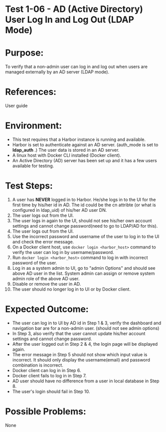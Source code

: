 Test 1-06 - AD (Active Directory) User Log In and Log Out (LDAP Mode)
=======

# Purpose:

To verify that a non-admin user can log in and log out when users are managed externally by an AD server (LDAP mode).

# References:
User guide

# Environment:
* This test requires that a Harbor instance is running and available.
* Harbor is set to authenticate against an AD server. (auth_mode is set to **ldap_auth** .) The user data is stored in an AD server.
* A linux host with Docker CLI installed (Docker client).
* An Active Directory (AD) server has been set up and it has a few users available for testing.

# Test Steps:

1. A user has **NEVER** logged in to Harbor. He/she logs in to the UI for the first time by his/her id in AD. The id could be the cn attribte (or what is configured in ldap_uid) of his/her AD user DN.
2. The user logs out from the UI.
3. The user logs in again to the UI, should not see his/her own account settings and cannot change password(need to go to LDAP/AD for this).
4. The user logs out from the UI.
5. Use the incorrect password and username of the user to log in to the UI and check the error message.
6. On a Docker client host, use `docker login <harbor_host>` command to verify the user can log in by username/password.
7. Run `docker login <harbor_host>` command to log in with incorrect password of the user.
8. Log in as a system admin to UI, go to "admin Options" and should see above AD user in the list. System admin can assign or remove system admin role of the above AD user.
9. Disable or remove the user in AD.
10. The user should no longer log in to UI or by Docker client.

# Expected Outcome:
* The user can log in to UI by AD id in Step 1 & 3, verify the dashboard and navigation bar are for a non-admin user. (should not see admin options)
* In Step 3, also verify that the user cannot update his/her account settings and cannot change password.
* After the user logged out in Step 2 & 4, the login page will be displayed again.
* The error message in Step 5 should not show which input value is incorrect. It should only display the username(email) and password combination is incorrect.
* Docker client can log in in Step 6.
* Docker client fails to log in in Step 7.
* AD user should have no difference from a user in local database in Step 8.
* The user's login should fail in Step 10.

# Possible Problems:
None